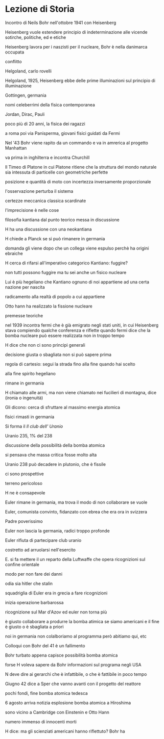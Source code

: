# Lezione di Storia

Incontro di Neils Bohr nell'ottobre 1941 con Heisenberg

Heisenberg vuole estendere principio di indeterminazione alle vicende sotirche, politiche, ed e etiche 

Heisenberg lavora per i naszisti per il nucleare, Bohr è nella danimarca occupata

conflitto

Helgoland, carlo rovelli

Helgoland, 1925, Heisenberg ebbe delle prime illuminazioni sul principio di illuminazione

Gottingen, germania

nomi celeberrimi della fisica contemporanea

Jordan, Dirac, Pauli

poco più di 20 anni, la fisica dei ragazzi

a roma poi via Panisperma, giovani fisici guidati da Fermi

Nel '43 Bohr viene rapito da un commando e va in amrerica al progetto Manhattan

va prima in inghilterra e incontra Churchill

Il Timeo di Platone in cui Platone ritiene che la struttura del mondo naturale sia intessuta di particelle con geometriche perfette

posizione e quantità di moto con incertezza inversamente proporzionale


l'osservazione perturba il sistema

certezze meccanica classica scardinate

l'imprecisione è nelle cose


filosofia kantiana dal punto teorico messa in discussione

H ha una discussione con una neokantiana

H chiede a Planck se si può rimanere in germania

domanda gli viene dopo che un collega viene espulso perchè ha origini ebraiche

H cerca di rifarsi all'imperativo categorico Kantiano:
fuggire?

non tutti possono fuggire ma tu sei anche un fisico nucleare


Lui è più hegeliano che Kantiano
ognuno di noi appartiene ad una certa nazione per nascita

radicamento alla realtà di popolo a cui appartiene


Otto hann ha realizzato la fissione nucleare

premesse teoriche


nel 1939 incontra fermi che è già emigrato negli stati uniti, in cui Heisenberg stava compiendo qualche conferenza e riflette quando fermi dice che la bomba nucleare può essere realizzata non in troppo tempo

H dice che non ci sono principi generali

decisione giusta o sbagliata non si può 
sapere prima

regola di cartesio: segui la strada fino alla fine quando hai scelto

alla fine spirito hegeliano

rimane in germania

H chiamato alle armi, ma non viene chiamato nei fucilieri di montagna, dice (ironia o ingenuità)

Gli dicono: cerca di sfruttare al massimo energia atomica

fisici rimasti in germania

Si forma il _Il club dell' Uranio_

Uranio 235, 1% del 238

discussione della possibilità della bomba atomica

si pensava che massa critica fosse molto alta

Uranio 238 può decadere in plutonio, che è fissile

ci sono prospettive

terreno pericoloso

H ne è consapevole

Euler rimane in germania, ma trova il modo di non collaborare se vuole 


Euler, comunista convinto, fidanzato con ebrea che era ora in svizzera



Padre poverissimo

Euler non lascia la germania, radici troppo profonde

Euler rifiuta di partecipare club uranio


costretto ad arruolarsi nell'esercito

E. si fa mettere il un reparto della Luftwaffe che opera ricognizioni sul confine orientale

modo per non fare dei danni

odia sia hitler che stalin

squadriglia di Euler era in grecia a fare ricognizioni

inizia operazione barbarossa

ricognizione sul Mar d'Azov ed euler non torna più

è giusto collaborare a produrre la bomba atimica se siamo americani e il fine è giusto o è sbagliata a priori

noi in germania non colalboriamo al programma però abitiamo qui, etc


Colloqui con Bohr del 41 è un fallimento

Bohr turbato appena capisce possibilità bomba atomica

forse H voleva sapere da Bohr informazioni sul programa negli USA


N deve dire ai gerarchi che è infattibile, 
o che è fattibile in poco tempo


Giugno 42 dice a Sper che vanno avanti con il progetto del reattore

pochi fondi, fine bomba atomica tedesca

6 agosto arriva notizia esplosione bomba atomica  a Hiroshima

sono vicino a Cambridge con Einstenin e Otto Hann

numero immenso di innocenti morti

H dice: ma gli scienziati americani hanno riflettuto?
Bohr ha 
<!--stackedit_data:
eyJoaXN0b3J5IjpbLTIwNjI0NDc3MjgsMTA0NDk1Mjg2LC03Mz
c5MzczMTksLTE5OTA5ODg5MTcsMTEzNjEzODUyXX0=
-->
